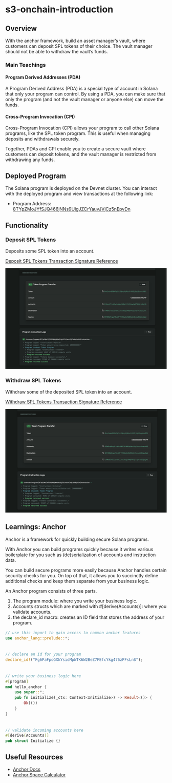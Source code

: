 # s3-onchain-introduction

## Overview 

With the anchor framework, build an asset manager’s vault, where customers can deposit SPL tokens of their choice. The vault manager should not be able to withdraw the vault’s funds.

### Main Teachings

#### Program Derived Addresses (PDA)

A Program Derived Address (PDA) is a special type of account in Solana that only your program can control. By using a PDA, you can make sure that only the program (and not the vault manager or anyone else) can move the funds.

#### Cross-Program Invocation (CPI)

Cross-Program Invocation (CPI) allows your program to call other Solana programs, like the SPL token program. This is useful when managing deposits and withdrawals securely.

Together, PDAs and CPI enable you to create a secure vault where customers can deposit tokens, and the vault manager is restricted from withdrawing any funds.

## Deployed Program

The Solana program is deployed on the Devnet cluster. You can interact with the deployed program and view transactions at the following link:

- Program Address: [8TYpZMoJYfSJQ466jNNs9UigJZCrYauvJVjCz5nEpvDn](https://explorer.solana.com/address/8TYpZMoJYfSJQ466jNNs9UigJZCrYauvJVjCz5nEpvDn?cluster=devnet)

## Functionality

### Deposit SPL Tokens

Deposits some SPL token into an account.

[Deposit SPL Tokens Transaction Signature Reference](https://explorer.solana.com/tx/4hasrGHPSCX8XHsNfJXRr2sMaiuN1VCyrRt3YCuaRcwuZ2EXfMt8Wq95jW4yrnMmtZRrfwi6fmasTsoWEyRABncZ?cluster=devnet)

![deposit-spl](/s3-onchain-introduction/images/deposit.png)

### Withdraw SPL Tokens

Withdraw some of the deposited SPL token into an account.

[Withdraw SPL Tokens Transaction Signature Reference](https://explorer.solana.com/tx/2MDbB5KnTtfs6Qni4DAcitD3kNZ1G514cfaaJ1LV9UJNozRzN1k2S17e1Tnb8wWme86XFunuK9qJze5X33wymYcR?cluster=devnet)

![withdraw-spl](/s3-onchain-introduction/images/withdraw.png)


## Learnings: Anchor

Anchor is a framework for quickly building secure Solana programs.

With Anchor you can build programs quickly because it writes various boilerplate for you such as (de)serialization of accounts and instruction data.

You can build secure programs more easily because Anchor handles certain security checks for you. On top of that, it allows you to succinctly define additional checks and keep them separate from your business logic.

An Anchor program consists of three parts.

1. The program module: where you write your business logic.
2. Accounts structs which are marked with #[derive(Accounts)]: where you validate accounts.
3. the declare_id macro: creates an ID field that stores the address of your program.

```rust
// use this import to gain access to common anchor features
use anchor_lang::prelude::*;


// declare an id for your program
declare_id!("Fg6PaFpoGXkYsidMpWTK6W2BeZ7FEfcYkg476zPFsLnS");


// write your business logic here
#[program]
mod hello_anchor {
    use super::*;
    pub fn initialize(_ctx: Context<Initialize>) -> Result<()> {
        Ok(())
    }
}


// validate incoming accounts here
#[derive(Accounts)]
pub struct Initialize {}
```

## Useful Resources

- [Anchor Docs](https://www.anchor-lang.com/docs/high-level-overview)
- [Anchor Space Calculator](https://anchorspace.vercel.app/)
